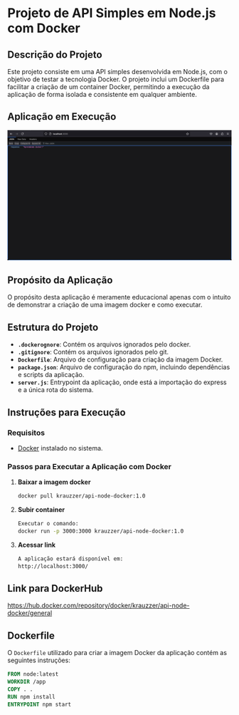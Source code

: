 # Projeto de API Simples em Node.js com Docker

## Descrição do Projeto

Este projeto consiste em uma API simples desenvolvida em Node.js, com o objetivo de testar a tecnologia Docker. O projeto inclui um Dockerfile para facilitar a criação de um container Docker, permitindo a execução da aplicação de forma isolada e consistente em qualquer ambiente.

## Aplicação em Execução

![Resposta da API](./images/Screenshot%202024-08-02%20at%2010.24.52.png)

## Propósito da Aplicação

O propósito desta aplicação é meramente educacional apenas com o intuito de demonstrar a criação de uma imagem docker e como executar.

## Estrutura do Projeto

- **`.dockerognore`**: Contém os arquivos ignorados pelo docker.
- **`.gitignore`**: Contém os arquivos ignorados pelo git.
- **`Dockerfile`**: Arquivo de configuração para criação da imagem Docker.
- **`package.json`**: Arquivo de configuração do npm, incluindo dependências e scripts da aplicação.
- **`server.js`**: Entrypoint da aplicação, onde está a importação do express e a única rota do sistema.

## Instruções para Execução

### Requisitos

- [Docker](https://www.docker.com/get-started) instalado no sistema.

### Passos para Executar a Aplicação com Docker

1. **Baixar a imagem docker**

   ```sh
   docker pull krauzzer/api-node-docker:1.0

2. **Subir container**

    ```sh
    Executar o comando:
    docker run -p 3000:3000 krauzzer/api-node-docker:1.0

3. **Acessar link**

    ```sh
    A aplicação estará disponível em:
    http://localhost:3000/

## Link para DockerHub

https://hub.docker.com/repository/docker/krauzzer/api-node-docker/general

## Dockerfile

O `Dockerfile` utilizado para criar a imagem Docker da aplicação contém as seguintes instruções:

```dockerfile
FROM node:latest
WORKDIR /app
COPY . .
RUN npm install
ENTRYPOINT npm start